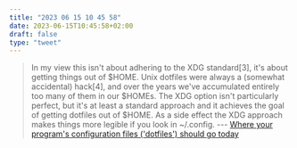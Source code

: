 ```yaml
---
title: "2023 06 15 10 45 58"
date: 2023-06-15T10:45:58+02:00
draft: false
type: "tweet"
---
```


> In my view this isn't about adhering to the XDG standard[3], it's about getting things out of $HOME. Unix dotfiles were always a (somewhat accidental) hack[4], and over the years we've accumulated entirely too many of them in our $HOMEs. The XDG option isn't particularly perfect, but it's at least a standard approach and it achieves the goal of getting dotfiles out of $HOME. As a side effect the XDG approach makes things more legible if you look in ~/.config. --- [Where your program's configuration files ('dotfiles') should go today](https://utcc.utoronto.ca/~cks/space/blog/unix/DotfilesWhereToday)
